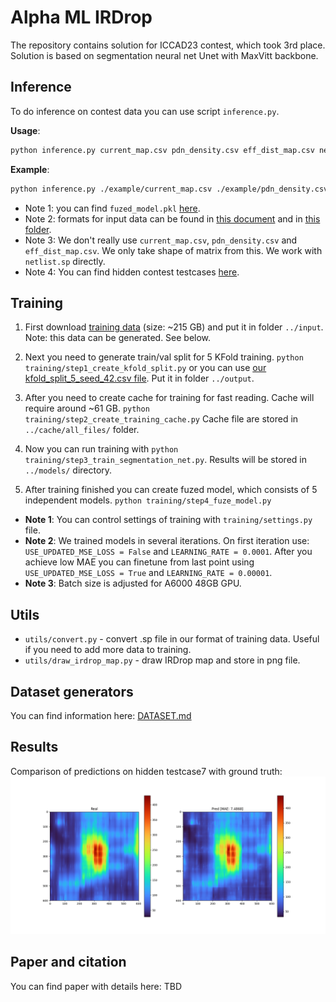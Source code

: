 # Alpha ML IRDrop

The repository contains solution for ICCAD23 contest, which took 3rd place. Solution is based on segmentation neural net Unet with MaxVitt backbone.

## Inference

To do inference on contest data you can use script `inference.py`.

**Usage**: 
```bash 
python inference.py current_map.csv pdn_density.csv eff_dist_map.csv netlist.sp ./fuzed_model.pkl irdrop_result.csv
```

**Example**:
```bash 
python inference.py ./example/current_map.csv ./example/pdn_density.csv ./example/eff_dist_map.csv ./example/netlist.sp ./fuzed_model.pkl irdrop_result.csv
```

* Note 1: you can find `fuzed_model.pkl` [here]().
* Note 2: formats for input data can be found in [this document](https://drive.google.com/file/d/162C8PI1umxad3uYrO6aBYgCmjeTQbvR4/view) and in [this folder](./example/).
* Note 3: We don't really use `current_map.csv`, `pdn_density.csv` and `eff_dist_map.csv`. We only take shape of matrix from this. We work with `netlist.sp` directly. 
* Note 4: You can find hidden contest testcases [here](https://drive.google.com/file/d/18moK-FYYGU-LIiu_92eoW4gYRKrqijXW/view).

## Training

1. First download [training data]() (size: ~215 GB) and put it in folder `../input`. Note: this data can be generated. See below.

2. Next you need to generate train/val split for 5 KFold training. 
`python training/step1_create_kfold_split.py`
or you can use [our kfold_split_5_seed_42.csv file](example/kfold_split_5_seed_42.csv). Put it in folder `../output`.

3. After you need to create cache for training for fast reading. Cache will require around ~61 GB. 
`python training/step2_create_training_cache.py`
Cache file are stored in `../cache/all_files/` folder.

4. Now you can run training with
`python training/step3_train_segmentation_net.py`. Results will be stored in `../models/` directory.

5. After training finished you can create fuzed model, which consists of 5 independent models.
`python training/step4_fuze_model.py`

* **Note 1**: You can control settings of training with `training/settings.py` file.
* **Note 2**: We trained models in several iterations. On first iteration use: `USE_UPDATED_MSE_LOSS = False` and `LEARNING_RATE = 0.0001`. 
After you achieve low MAE you can finetune from last point using  `USE_UPDATED_MSE_LOSS = True` and `LEARNING_RATE = 0.00001`.
* **Note 3**: Batch size is adjusted for A6000 48GB GPU.

## Utils

* `utils/convert.py` - convert .sp file in our format of training data. Useful if you need to add more data to training.
* `utils/draw_irdrop_map.py` - draw IRDrop map and store in png file.

## Dataset generators

You can find information here: [DATASET.md](data_preproc/DATASET.md)

## Results

Comparison of predictions on hidden testcase7 with ground truth:
![Comparison predictions on hidden testcase7 with ground truth:](./images/testcase7.png)

## Paper and citation

You can find paper with details here: TBD
